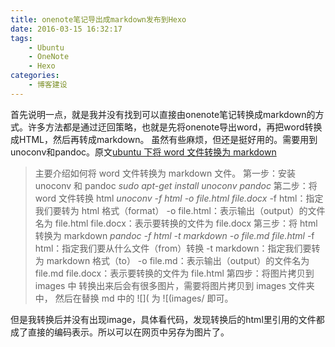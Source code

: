 ```yaml
---
title: onenote笔记导出成markdown发布到Hexo
date: 2016-03-15 16:32:17
tags:
    - Ubuntu
    - OneNote
    - Hexo
categories:
    - 博客建设
---
```

首先说明一点，就是我并没有找到可以直接由onenote笔记转换成markdown的方式。许多方法都是通过迂回策略，也就是先将onenote导出word，再把word转换成HTML，然后再转成markdown。
虽然有些麻烦，但还是挺好用的。需要用到unoconv和pandoc。原文[ubuntu 下将 word 文件转换为 markdown](http://wenzhixin.net.cn/2014/01/03/convert_word_to_markdown)
<!-- more -->
>主要介绍如何将 word 文件转换为 markdown 文件。
第一步：安装 unoconv 和 pandoc
*sudo apt-get install unoconv pandoc*
第二步：将 word 文件转换 html
*unoconv -f html -o file.html file.docx*
-f html：指定我们要转为 html 格式（format）
-o file.html：表示输出（output）的文件名为 file.html
file.docx：表示要转换的文件为 file.docx
第三步：将 html 转换为 markdown
*pandoc -f html -t markdown -o file.md file.html*
-f html：指定我们要从什么文件（from）转换
-t markdown：指定我们要转为 markdown 格式（to）
-o file.md：表示输出（output）的文件名为 file.md
file.docx：表示要转换的文件为 file.html
第四步：将图片拷贝到 images 中
转换出来后会有很多图片，需要将图片拷贝到 images 文件夹中， 然后在替换 md 中的 ![]( 为 ![(images/ 即可。

但是我转换后并没有出现image，具体看代码，发现转换后的html里引用的文件都成了直接的编码表示。所以可以在网页中另存为图片了。

